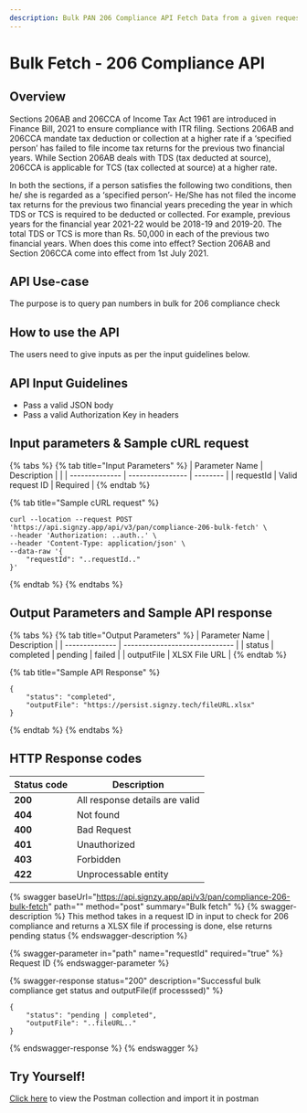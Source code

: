 ```yaml
---
description: Bulk PAN 206 Compliance API Fetch Data from a given request ID
---
```


# Bulk Fetch - 206 Compliance API

## Overview

Sections 206AB and 206CCA of Income Tax Act 1961 are introduced in Finance Bill, 2021 to ensure compliance with ITR filing. Sections 206AB and 206CCA mandate tax deduction or collection at a higher rate if a ‘specified person’ has failed to file income tax returns for the previous two financial years. While Section 206AB deals with TDS (tax deducted at source), 206CCA is applicable for TCS (tax collected at source) at a higher rate.

In both the sections, if a person satisfies the following two conditions, then he/ she is regarded as a ‘specified person’- He/She has not filed the income tax returns for the previous two financial years preceding the year in which TDS or TCS is required to be deducted or collected. For example, previous years for the financial year 2021-22 would be 2018-19 and 2019-20. The total TDS or TCS is more than Rs. 50,000 in each of the previous two financial years. When does this come into effect? Section 206AB and Section 206CCA come into effect from 1st July 2021.

## API Use-case

The purpose is to query pan numbers in bulk for 206 compliance check

## How to use the API

The users need to give inputs as per the input guidelines below.

## API Input Guidelines

* Pass a valid JSON body
* Pass a valid Authorization Key in headers

## Input parameters & Sample cURL request

{% tabs %}
{% tab title="Input Parameters" %}
| Parameter Name | Description      |          |
| -------------- | ---------------- | -------- |
| requestId      | Valid request ID | Required |
{% endtab %}

{% tab title="Sample cURL request" %}
```
curl --location --request POST 'https://api.signzy.app/api/v3/pan/compliance-206-bulk-fetch' \
--header 'Authorization: ..auth..' \
--header 'Content-Type: application/json' \
--data-raw '{
    "requestId": "..requestId.."
}'
```
{% endtab %}
{% endtabs %}

## Output Parameters and Sample API response

{% tabs %}
{% tab title="Output Parameters" %}
| Parameter Name | Description                    |
| -------------- | ------------------------------ |
| status         | completed \| pending \| failed |
| outputFile     | XLSX File URL                  |
{% endtab %}

{% tab title="Sample API Response" %}
```
{
    "status": "completed",
    "outputFile": "https://persist.signzy.tech/fileURL.xlsx"
}
```
{% endtab %}
{% endtabs %}

## HTTP Response codes

| Status code | Description                    |
| ----------- | ------------------------------ |
| **200**     | All response details are valid |
| **404**     | Not found                      |
| **400**     | Bad Request                    |
| **401**     | Unauthorized                   |
| **403**     | Forbidden                      |
| **422**     | Unprocessable entity           |

{% swagger baseUrl="https://api.signzy.app/api/v3/pan/compliance-206-bulk-fetch" path="" method="post" summary="Bulk fetch" %}
{% swagger-description %}
This method takes in a request ID in input to check for 206 compliance and returns a XLSX file if processing is done, else returns pending status
{% endswagger-description %}

{% swagger-parameter in="path" name="requestId" required="true" %}
Request ID
{% endswagger-parameter %}

{% swagger-response status="200" description="Successful bulk compliance get status and outputFile(if processsed)" %}
```
{
    "status": "pending | completed",
    "outputFile": "..fileURL.."
}
```
{% endswagger-response %}
{% endswagger %}



## Try Yourself!

[Click here](https://www.getpostman.com/collections/eeefaa409734e3d5a4b1) to view the Postman collection and import it in postman

## [ ](https://docs.cashfree.com/edit/subscription-status)
